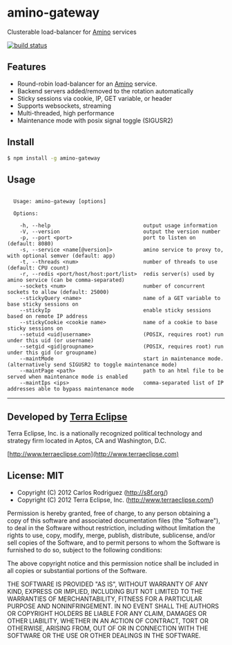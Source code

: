 amino-gateway
=============

Clusterable load-balancer for [Amino](https://github.com/amino/amino) services

[![build status](https://secure.travis-ci.org/amino/amino-gateway.png)](http://travis-ci.org/amino/amino-gateway)

Features
--------

- Round-robin load-balancer for an [Amino](https://github.com/amino/amino) service.
- Backend servers added/removed to the rotation automatically
- Sticky sessions via cookie, IP, GET variable, or header
- Supports websockets, streaming
- Multi-threaded, high performance
- Maintenance mode with posix signal toggle (SIGUSR2)

Install
-------

```bash
$ npm install -g amino-gateway
```

Usage
-----

```

  Usage: amino-gateway [options]

  Options:

    -h, --help                              output usage information
    -V, --version                           output the version number
    -p, --port <port>                       port to listen on (default: 8080)
    -s, --service <name[@version]>          amino service to proxy to, with optional semver (default: app)
    -t, --threads <num>                     number of threads to use (default: CPU count)
    -r, --redis <port/host/host:port/list>  redis server(s) used by amino service (can be comma-separated)
    --sockets <num>                         number of concurrent sockets to allow (default: 25000)
    --stickyQuery <name>                    name of a GET variable to base sticky sessions on
    --stickyIp                              enable sticky sessions based on remote IP address
    --stickyCookie <cookie name>            name of a cookie to base sticky sessions on
    --setuid <uid|username>                 (POSIX, requires root) run under this uid (or username)
    --setgid <gid|groupname>                (POSIX, requires root) run under this gid (or groupname)
    --maintMode                             start in maintenance mode. (alternatively send SIGUSR2 to toggle maintenance mode)
    --maintPage <path>                      path to an html file to be served when maintenance mode is enabled
    --maintIps <ips>                        comma-separated list of IP addresses able to bypass maintenance mode

```

---

Developed by [Terra Eclipse](http://www.terraeclipse.com)
---------------------------------------------------------

Terra Eclipse, Inc. is a nationally recognized political technology and
strategy firm located in Aptos, CA and Washington, D.C.

[http://www.terraeclipse.com](http://www.terraeclipse.com)

License: MIT
------------

- Copyright (C) 2012 Carlos Rodriguez (http://s8f.org/)
- Copyright (C) 2012 Terra Eclipse, Inc. (http://www.terraeclipse.com/)

Permission is hereby granted, free of charge, to any person obtaining a copy
of this software and associated documentation files (the "Software"), to deal
in the Software without restriction, including without limitation the rights
to use, copy, modify, merge, publish, distribute, sublicense, and/or sell
copies of the Software, and to permit persons to whom the Software is furnished
to do so, subject to the following conditions:

The above copyright notice and this permission notice shall be included in
all copies or substantial portions of the Software.

THE SOFTWARE IS PROVIDED "AS IS", WITHOUT WARRANTY OF ANY KIND, EXPRESS OR
IMPLIED, INCLUDING BUT NOT LIMITED TO THE WARRANTIES OF MERCHANTABILITY,
FITNESS FOR A PARTICULAR PURPOSE AND NONINFRINGEMENT. IN NO EVENT SHALL THE
AUTHORS OR COPYRIGHT HOLDERS BE LIABLE FOR ANY CLAIM, DAMAGES OR OTHER
LIABILITY, WHETHER IN AN ACTION OF CONTRACT, TORT OR OTHERWISE, ARISING FROM,
OUT OF OR IN CONNECTION WITH THE SOFTWARE OR THE USE OR OTHER DEALINGS IN THE
SOFTWARE.